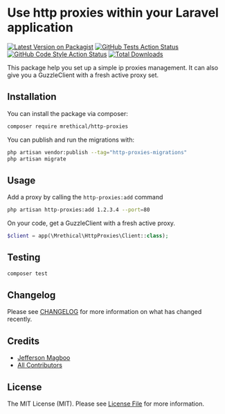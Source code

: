 # Use http proxies within your Laravel application

[![Latest Version on Packagist](https://img.shields.io/packagist/v/mrethical/http-proxies.svg?style=flat-square)](https://packagist.org/packages/mrethical/http-proxies)
[![GitHub Tests Action Status](https://img.shields.io/github/actions/workflow/status/mrethical/http-proxies/run-tests.yml?branch=main&label=tests&style=flat-square)](https://github.com/mrethical/http-proxies/actions?query=workflow%3Arun-tests+branch%3Amain)
[![GitHub Code Style Action Status](https://img.shields.io/github/actions\workflow/status/mrethical/http-proxies/fix-php-code-style-issues.yml?branch=main&label=code%20style&style=flat-square)](https://github.com/mrethical/http-proxies/actions?query=workflow%3A"Fix+PHP+code+style+issues"+branch%3Amain)
[![Total Downloads](https://img.shields.io/packagist/dt/mrethical/http-proxies.svg?style=flat-square)](https://packagist.org/packages/mrethical/http-proxies)

This package help you set up a simple ip proxies management. It can also give you a GuzzleClient with a fresh active proxy set.

## Installation

You can install the package via composer:

```bash
composer require mrethical/http-proxies
```

You can publish and run the migrations with:

```bash
php artisan vendor:publish --tag="http-proxies-migrations"
php artisan migrate
```

## Usage

Add a proxy by calling the `http-proxies:add` command

```bash
php artisan http-proxies:add 1.2.3.4 --port=80
```

On your code, get a GuzzleClient with a fresh active proxy.

```php
$client = app(\Mrethical\HttpProxies\Client::class);
```

## Testing

```bash
composer test
```

## Changelog

Please see [CHANGELOG](CHANGELOG.md) for more information on what has changed recently.

## Credits

- [Jefferson Magboo](https://github.com/mrethical)
- [All Contributors](../../contributors)

## License

The MIT License (MIT). Please see [License File](LICENSE.md) for more information.
